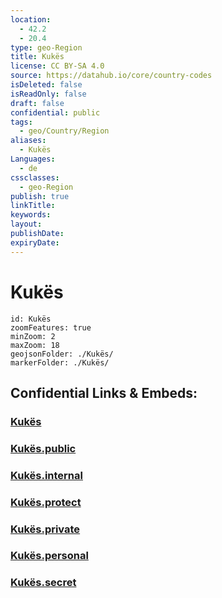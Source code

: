 ```yaml
---
location:
  - 42.2
  - 20.4
type: geo-Region
title: Kukës
license: CC BY-SA 4.0
source: https://datahub.io/core/country-codes
isDeleted: false
isReadOnly: false
draft: false
confidential: public
tags:
  - geo/Country/Region
aliases:
  - Kukës
Languages:
  - de
cssclasses:
  - geo-Region
publish: true
linkTitle:
keywords:
layout:
publishDate:
expiryDate:
---
```


# Kukës

```leaflet
id: Kukës
zoomFeatures: true 
minZoom: 2 
maxZoom: 18
geojsonFolder: ./Kukës/
markerFolder: ./Kukës/
```


## Confidential Links & Embeds: 

### [Kukës](/_Standards/Earth/Continent/Europe/Europe~South/Albania/Counties~Albania/Kukës.md) 

### [Kukës.public](/_public/Earth/Continent/Europe/Europe~South/Albania/Counties~Albania/Kukës.public.md) 

### [Kukës.internal](/_internal/Earth/Continent/Europe/Europe~South/Albania/Counties~Albania/Kukës.internal.md) 

### [Kukës.protect](/_protect/Earth/Continent/Europe/Europe~South/Albania/Counties~Albania/Kukës.protect.md) 

### [Kukës.private](/_private/Earth/Continent/Europe/Europe~South/Albania/Counties~Albania/Kukës.private.md) 

### [Kukës.personal](/_personal/Earth/Continent/Europe/Europe~South/Albania/Counties~Albania/Kukës.personal.md) 

### [Kukës.secret](/_secret/Earth/Continent/Europe/Europe~South/Albania/Counties~Albania/Kukës.secret.md)


